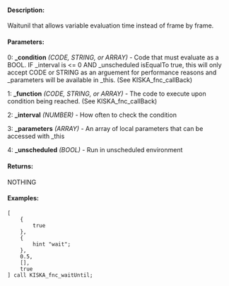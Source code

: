 #### Description:
Waitunil that allows variable evaluation time instead of frame by frame.

#### Parameters:
0: **_condition** *(CODE, STRING, or ARRAY)* - Code that must evaluate as a BOOL.IF _interval is <= 0 AND _unscheduled isEqualTo true, this will only accept CODEor STRING as an arguement for performance reasons and _parameters will be available in _this.(See KISKA_fnc_callBack)

1: **_function** *(CODE, STRING, or ARRAY)* - The code to execute upon condition being reached.(See KISKA_fnc_callBack)

2: **_interval** *(NUMBER)* - How often to check the condition

3: **_parameters** *(ARRAY)* - An array of local parameters that can be accessed with _this

4: **_unscheduled** *(BOOL)* - Run in unscheduled environment

#### Returns:
NOTHING

#### Examples:
```sqf
[
    {
        true
    },
    {
        hint "wait";
    },
    0.5,
    [],
    true
] call KISKA_fnc_waitUntil;
```


